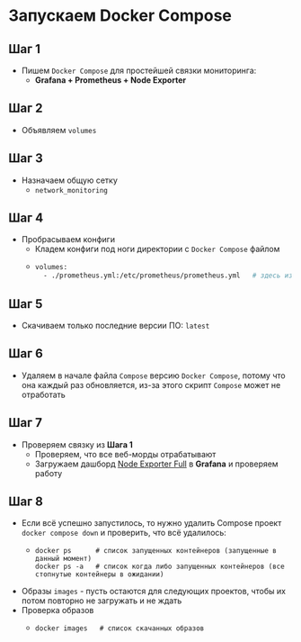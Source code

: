 # Запускаем Docker Compose

## Шаг 1
- Пишем `Docker Compose` для простейшей связки мониторинга:
  - **Grafana + Prometheus + Node Exporter**

## Шаг 2
- Объявляем `volumes`

## Шаг 3
- Назначаем общую сетку
  - `network_monitoring`

## Шаг 4
- Пробрасываем конфиги
  - Кладем конфиги под ноги директории с `Docker Compose` файлом
  - ```bash
    volumes:
      - ./prometheus.yml:/etc/prometheus/prometheus.yml   # здесь из-под ног корневой директории пробрасывается ваш файл ./prometheus.yml через двоеточие : в директорию контейнера :/etc/prometheus/prometheus.yml
    ```

## Шаг 5
- Скачиваем только последние версии ПО: `latest`

## Шаг 6
- Удаляем в начале файла `Compose` версию `Docker Compose`, потому что она каждый раз обновляется, из-за этого скрипт `Compose` может не отработать

## Шаг 7
- Проверяем связку из **Шага 1**
  - Проверяем, что все веб-морды отрабатывают
  - Загружаем дашборд [Node Exporter Full](https://grafana.com/grafana/dashboards/1860-node-exporter-full/) в **Grafana** и проверяем работу

## Шаг 8
- Если всё успешно запустилось, то нужно удалить Compose проект `docker compose down` и проверить, что всё удалилось:
  - ```
    docker ps      # список запущенных контейнеров (запущенные в данный момент)
    docker ps -a   # список когда либо запущенных контейнеров (все стопнутые контейнеры в ожидании)
    ```
- Образы `images` - пусть остаются для следующих проектов, чтобы их потом повторно не загружать и не ждать
- Проверка образов
  - ```
    docker images   # список скачанных образов
    ``` 
